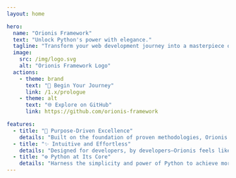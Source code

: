 ```yaml
---
layout: home

hero:
  name: "Orionis Framework"
  text: "Unlock Python's power with elegance."
  tagline: "Transform your web development journey into a masterpiece of innovation."
  image:
    src: /img/logo.svg
    alt: "Orionis Framework Logo"
  actions:
    - theme: brand
      text: "🚀 Begin Your Journey"
      link: /1.x/prologue
    - theme: alt
      text: "🌐 Explore on GitHub"
      link: https://github.com/orionis-framework

features:
  - title: "🎯 Purpose-Driven Excellence"
    details: "Built on the foundation of proven methodologies, Orionis empowers developers with a framework designed for clarity, efficiency, and impact."
  - title: "✨ Intuitive and Effortless"
    details: "Designed for developers, by developers—Orionis feels like second nature, making your transition seamless and your productivity unmatched."
  - title: "⚙️ Python at Its Core"
    details: "Harness the simplicity and power of Python to achieve more with less. Orionis eliminates complexity, letting you focus on what truly matters."
---
```

